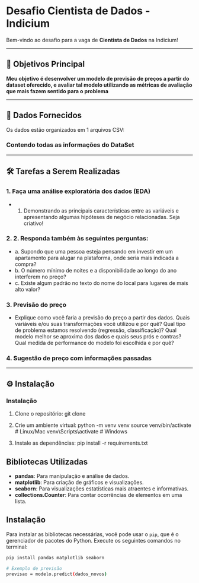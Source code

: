 # Desafio Cientista de Dados - Indicium

Bem-vindo ao desafio para a vaga de **Cientista de Dados** na Indicium! 

---

## 📌 Objetivos Principal

**Meu objetivo é desenvolver um modelo de previsão de preços a partir do dataset oferecido, e avaliar tal modelo utilizando as métricas de avaliação que mais fazem sentido para o problema** 

---

## 📂 Dados Fornecidos

Os dados estão organizados em 1 arquivos CSV:

### Contendo todas as informações do DataSet

---

## 🛠 Tarefas a Serem Realizadas

### 1. Faça uma análise exploratória dos dados (EDA) 
- 1.    Demonstrando as principais características entre as variáveis e apresentando algumas hipóteses de negócio relacionadas. Seja criativo!

### 2. 2.	Responda também às seguintes perguntas:
- a.	Supondo que uma pessoa esteja pensando em investir em um apartamento para alugar na plataforma, onde seria mais indicada a compra?
- b.	O número mínimo de noites e a disponibilidade ao longo do ano interferem no preço?
- c.	Existe algum padrão no texto do nome do local para lugares de mais alto valor?

### 3. Previsão do preço
-	Explique como você faria a previsão do preço a partir dos dados. Quais variáveis e/ou suas transformações você utilizou e por quê? Qual tipo de problema estamos resolvendo (regressão, classificação)? Qual modelo melhor se aproxima dos dados e quais seus prós e contras? Qual medida de performance do modelo foi escolhida e por quê?

### 4. Sugestão de preço com informações passadas

---

## ⚙️ Instalação

### Instalação
1. Clone o repositório: git clone 

2. Crie um ambiente virtual:
python -m venv venv
source venv/bin/activate  # Linux/Mac
venv\Scripts\activate    # Windows

3. Instale as dependências:
pip install -r requirements.txt


## Bibliotecas Utilizadas

- **pandas**: Para manipulação e análise de dados.
- **matplotlib**: Para criação de gráficos e visualizações.
- **seaborn**: Para visualizações estatísticas mais atraentes e informativas.
- **collections.Counter**: Para contar ocorrências de elementos em uma lista.

## Instalação

Para instalar as bibliotecas necessárias, você pode usar o `pip`, que é o gerenciador de pacotes do Python. Execute os seguintes comandos no terminal:

```bash
pip install pandas matplotlib seaborn

# Exemplo de previsão
previsao = modelo.predict(dados_novos)


